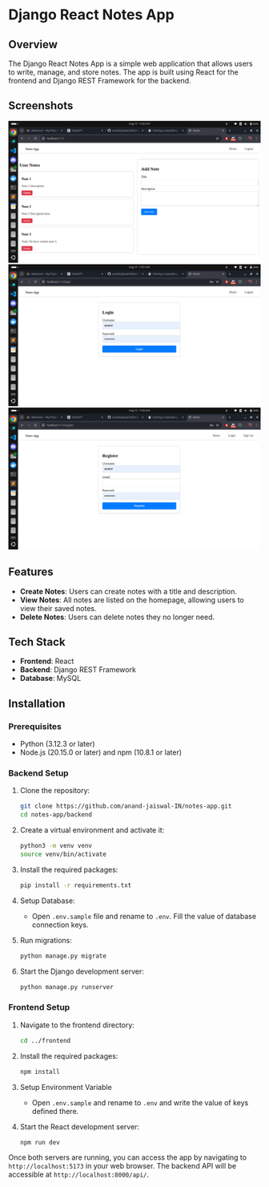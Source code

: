 # Django React Notes App

## Overview

The Django React Notes App is a simple web application that allows users to write, manage, and store notes. The app is built using React for the frontend and Django REST Framework for the backend.

## Screenshots

![screenshot 1](/screenshots/1.png)
![screenshot 2](/screenshots/2.png)
![screenshot 3](/screenshots/3.png)


## Features

- **Create Notes**: Users can create notes with a title and description.
- **View Notes**: All notes are listed on the homepage, allowing users to view their saved notes.
- **Delete Notes**: Users can delete notes they no longer need.

## Tech Stack

- **Frontend**: React
- **Backend**: Django REST Framework
- **Database**: MySQL

## Installation

### Prerequisites

- Python (3.12.3 or later)
- Node.js (20.15.0 or later) and npm (10.8.1 or later)

### Backend Setup

1. Clone the repository:
    ```bash
    git clone https://github.com/anand-jaiswal-IN/notes-app.git
    cd notes-app/backend
    ```

2. Create a virtual environment and activate it:
    ```bash
    python3 -m venv venv
    source venv/bin/activate
    ```

3. Install the required packages:
    ```bash
    pip install -r requirements.txt
    ```
4. Setup Database:
    - Open `.env.sample` file and rename to `.env`. Fill the value of database connection keys.

5. Run migrations:
    ```bash
    python manage.py migrate
    ```

6. Start the Django development server:
    ```bash
    python manage.py runserver
    ```

### Frontend Setup

1. Navigate to the frontend directory:
    ```bash
    cd ../frontend
    ```

2. Install the required packages:
    ```bash
    npm install
    ```
4. Setup Environment Variable
    - Open `.env.sample` and rename to `.env` and write the value of keys defined there.
3. Start the React development server:
    ```bash
    npm run dev
    ```

Once both servers are running, you can access the app by navigating to `http://localhost:5173` in your web browser. The backend API will be accessible at `http://localhost:8000/api/`.